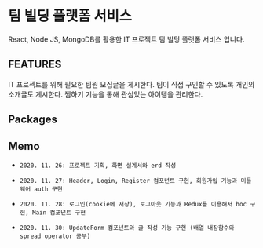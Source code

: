 # 팀 빌딩 플랫폼 서비스

React, Node JS, MongoDB를 활용한 IT 프로젝트 팀 빌딩 플랫폼 서비스 입니다.

## FEATURES

IT 프로젝트를 위해 필요한 팀원 모집글을 게시한다.
팀이 직접 구인할 수 있도록 개인의 소개글도 게시한다.
찜하기 기능을 통해 관심있는 아이템을 관리한다.

## Packages

## Memo

-     2020. 11. 26: 프로젝트 기획, 화면 설계서와 erd 작성
-     2020. 11. 27: Header, Login, Register 컴포넌트 구현, 회원가입 기능과 미들웨어 auth 구현
-     2020. 11. 28: 로그인(cookie에 저장), 로그아웃 기능과 Redux를 이용해서 hoc 구현, Main 컴포넌트 구현
-     2020. 11. 30: UpdateForm 컴포넌트와 글 작성 기능 구현 (배열 내장함수와 spread operator 공부)
